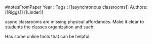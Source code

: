 #notesFromPaper
Year   :
Tags   : [[asynchronous classrooms]]
Authors: [[Riggs]] [[Linder]]

async classrooms are missing physical affordances. Make it clear to students the classes organization and such.

Has some online tools that can be helpful.
